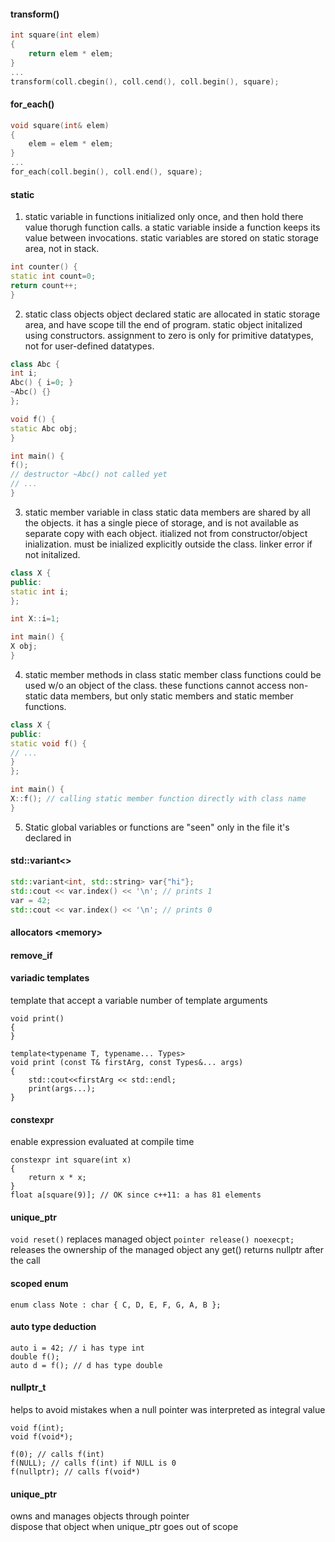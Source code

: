 #### transform()
```cpp
int square(int elem)
{
    return elem * elem;
}
...
transform(coll.cbegin(), coll.cend(), coll.begin(), square);
```

#### for_each()
```cpp
void square(int& elem)
{
    elem = elem * elem;
}
...
for_each(coll.begin(), coll.end(), square);
```

#### static
1. static variable in functions
initialized only once, and then hold there value thorugh function calls.
a static variable inside a function keeps its value between invocations.
static variables are stored on static storage area, not in stack.
```cpp
int counter() {
static int count=0;
return count++;
}
```

2. static class objects
object declared static are allocated in static storage area, and have scope till the end of program.
static object initalized using constructors. assignment to zero is only for primitive datatypes, not for user-defined datatypes.
```cpp
class Abc {
int i;
Abc() { i=0; }
~Abc() {}
};

void f() {
static Abc obj;
}

int main() {
f();
// destructor ~Abc() not called yet
// ...
}
```

3. static member variable in class
static data members are shared by all the objects. it has a single piece of storage, and is not available as separate copy with each object. 
itialized not from constructor/object inialization.
must be inialized explicitly outside the class. linker error if not initalized.
```cpp
class X {
public:
static int i;
};

int X::i=1;

int main() {
X obj;
}
```

4. static member methods in class
static member class functions could be used w/o an object of the class.
these functions cannot access non-static data members, but only static members and static member functions.
```cpp
class X {
public:
static void f() {
// ...
}
};

int main() {
X::f(); // calling static member function directly with class name
}
```
5. Static global variables or functions
are "seen" only in the file it's declared in

#### std::variant<>
```cpp
std::variant<int, std::string> var{"hi"};
std::cout << var.index() << '\n'; // prints 1
var = 42;
std::cout << var.index() << '\n'; // prints 0
```
#### allocators \<memory\>


#### remove_if


#### variadic templates
template that accept a variable number of template arguments
```
void print()
{
}

template<typename T, typename... Types>
void print (const T& firstArg, const Types&... args)
{
    std::cout<<firstArg << std::endl;
    print(args...);
}
```  

#### constexpr  
enable expression evaluated at compile time
```
constexpr int square(int x)
{
    return x * x;
}
float a[square(9)]; // OK since c++11: a has 81 elements
```

#### unique_ptr
```void reset()```
replaces managed object
```pointer release() noexecpt;```
releases the ownership of the managed object
any get() returns nullptr after the call

#### scoped enum
```
enum class Note : char { C, D, E, F, G, A, B };
```

#### auto type deduction  
```
auto i = 42; // i has type int
double f();
auto d = f(); // d has type double
```

#### nullptr_t  
helps to avoid mistakes when a null pointer was interpreted as integral value  

```
void f(int);
void f(void*);

f(0); // calls f(int)
f(NULL); // calls f(int) if NULL is 0
f(nullptr); // calls f(void*)
```

#### unique_ptr  
owns and manages objects through pointer  
dispose that object when unique_ptr goes out of scope  
